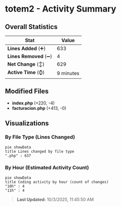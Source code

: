 # totem2 - Activity Summary 

## Overall Statistics

| Stat                   | Value                                                             |
| ---------------------- | ----------------------------------------------------------------- |
| **Lines Added** (➕)   | 633                                          |
| **Lines Removed** (➖) | 4                                        |
| **Net Change** (↕)    | 629                |
| **Active Time** (⌚)   | 9 minutes |


## Modified Files
- **index.php** (+220, -4)
- **facturacion.php** (+413, -0)

## Visualizations

### By File Type (Lines Changed)

```mermaid
pie showData
title Lines changed by file type
".php" : 637
```

### By Hour (Estimated Activity Count)

```mermaid
pie showData
title Coding activity by hour (count of changes)
"10h" : 4
"11h" : 4
```


> **Last Updated:** 10/3/2025, 11:45:50 AM